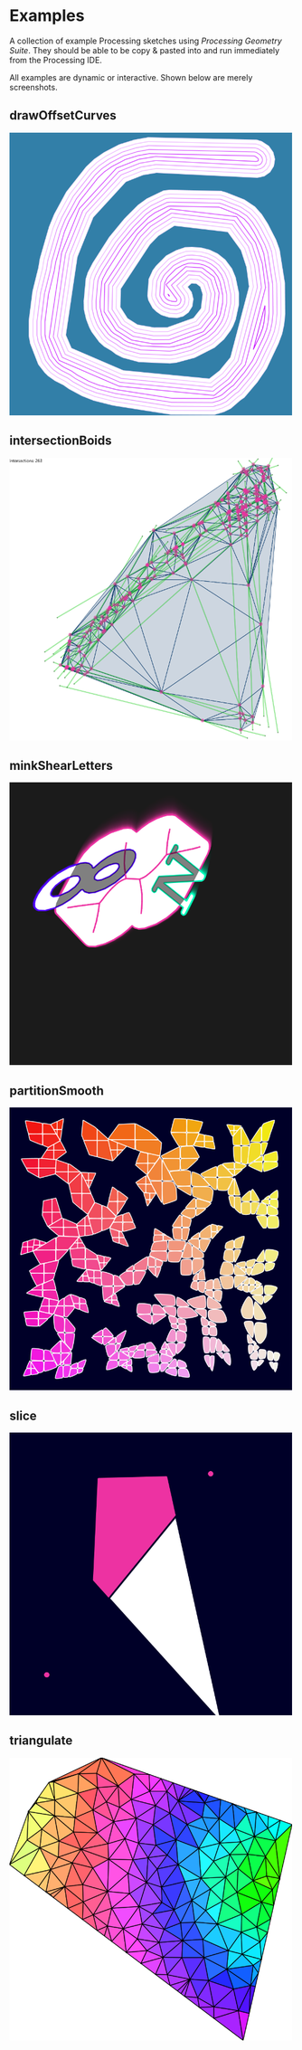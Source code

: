 # Examples

A collection of example Processing sketches using *Processing Geometry Suite*. They should be able to be copy & pasted into and run immediately from the Processing IDE.

All examples are dynamic or interactive. Shown below are merely screenshots.

## drawOffsetCurves

<img src="../resources/examples/drawOffsetCurves.png" alt="" width="500"/>

## intersectionBoids

<img src="../resources/examples/intersectionBoids.png" alt="" width="500"/>

## minkShearLetters

<img src="../resources/examples/minkShearLetters.png" alt="" width="500"/>

## partitionSmooth

<img src="../resources/examples/partitionSmooth.png" alt="" width="500"/>

## slice

<img src="../resources/examples/slice.png" alt="" width="500"/>

## triangulate

<img src="../resources/examples/triangulate.png" alt="" width="500"/>